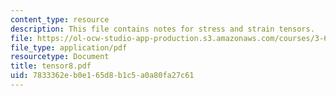 ```yaml
---
content_type: resource
description: This file contains notes for stress and strain tensors.
file: https://ol-ocw-studio-app-production.s3.amazonaws.com/courses/3-60-symmetry-structure-and-tensor-properties-of-materials-fall-2005/7833362eb0e165d8b1c5a0a80fa27c61_tensor8.pdf
file_type: application/pdf
resourcetype: Document
title: tensor8.pdf
uid: 7833362e-b0e1-65d8-b1c5-a0a80fa27c61
---
```

